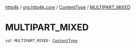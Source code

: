 [http4k](../../index.md) / [org.http4k.core](../index.md) / [ContentType](index.md) / [MULTIPART_MIXED](./-m-u-l-t-i-p-a-r-t_-m-i-x-e-d.md)

# MULTIPART_MIXED

`val MULTIPART_MIXED: `[`ContentType`](index.md)